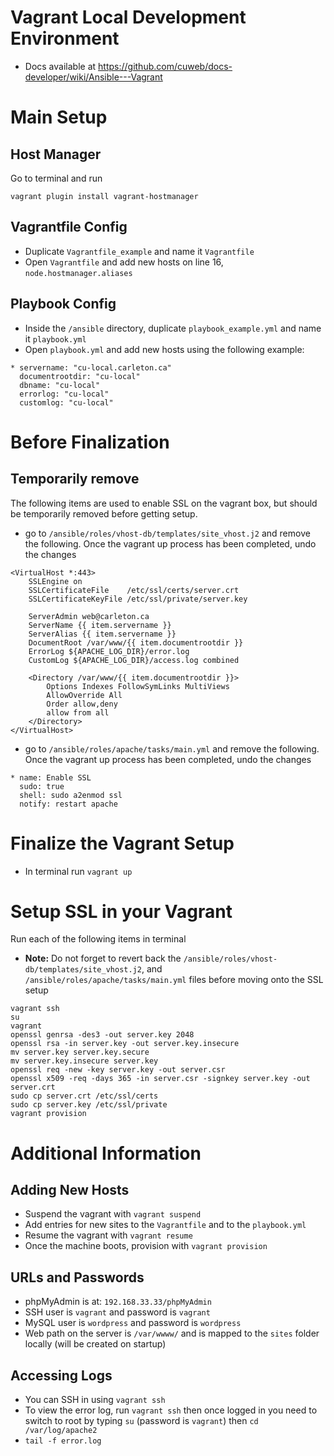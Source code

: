 # Vagrant Local Development Environment
* Docs available at https://github.com/cuweb/docs-developer/wiki/Ansible---Vagrant

# Main Setup

## Host Manager
Go to terminal and run
```
vagrant plugin install vagrant-hostmanager
```

## Vagrantfile Config
* Duplicate `Vagrantfile_example` and name it `Vagrantfile`
* Open `Vagrantfile` and add new hosts on line 16, `node.hostmanager.aliases`

## Playbook Config
* Inside the `/ansible` directory, duplicate `playbook_example.yml` and name it `playbook.yml`
* Open `playbook.yml` and add new hosts using the following example:

```
* servername: "cu-local.carleton.ca"
  documentrootdir: "cu-local"
  dbname: "cu-local"
  errorlog: "cu-local"
  customlog: "cu-local"
```

# Before Finalization

## Temporarily remove
The following items are used to enable SSL on the vagrant box, but should be temporarily removed before getting setup.

* go to `/ansible/roles/vhost-db/templates/site_vhost.j2` and remove the following. Once the vagrant up process has been completed, undo the changes

```
<VirtualHost *:443>
    SSLEngine on
    SSLCertificateFile    /etc/ssl/certs/server.crt
    SSLCertificateKeyFile /etc/ssl/private/server.key

    ServerAdmin web@carleton.ca
    ServerName {{ item.servername }}
    ServerAlias {{ item.servername }}
    DocumentRoot /var/www/{{ item.documentrootdir }}
    ErrorLog ${APACHE_LOG_DIR}/error.log
    CustomLog ${APACHE_LOG_DIR}/access.log combined

    <Directory /var/www/{{ item.documentrootdir }}>
        Options Indexes FollowSymLinks MultiViews
        AllowOverride All
        Order allow,deny
        allow from all
    </Directory>
</VirtualHost>
```

* go to `/ansible/roles/apache/tasks/main.yml` and remove the following. Once the vagrant up process has been completed, undo the changes

```
* name: Enable SSL
  sudo: true
  shell: sudo a2enmod ssl
  notify: restart apache
```

# Finalize the Vagrant Setup
* In terminal run `vagrant up`

# Setup SSL in your Vagrant
Run each of the following items in terminal
* **Note:** Do not forget to revert back the `/ansible/roles/vhost-db/templates/site_vhost.j2`, and `/ansible/roles/apache/tasks/main.yml` files before moving onto the SSL setup
```
vagrant ssh
su
vagrant
openssl genrsa -des3 -out server.key 2048
openssl rsa -in server.key -out server.key.insecure
mv server.key server.key.secure
mv server.key.insecure server.key
openssl req -new -key server.key -out server.csr
openssl x509 -req -days 365 -in server.csr -signkey server.key -out server.crt
sudo cp server.crt /etc/ssl/certs
sudo cp server.key /etc/ssl/private
vagrant provision
```
# Additional Information

## Adding New Hosts
* Suspend the vagrant with `vagrant suspend`
* Add entries for new sites to the `Vagrantfile` and to the `playbook.yml`
* Resume the vagrant with `vagrant resume`
* Once the machine boots, provision with `vagrant provision`

## URLs and Passwords
* phpMyAdmin is at: `192.168.33.33/phpMyAdmin`
* SSH user is `vagrant` and password is `vagrant`
* MySQL user is `wordpress` and password is `wordpress`
* Web path on the server is `/var/wwww/` and is mapped to the `sites` folder locally (will be created on startup)

## Accessing Logs
* You can SSH in using `vagrant ssh`
* To view the error log, run `vagrant ssh` then once logged in you need to switch to root by typing `su` (password is `vagrant`) then `cd /var/log/apache2`
* `tail -f error.log`